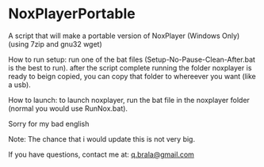 # NoxPlayerPortable
A script that will make a portable version of NoxPlayer (Windows Only) (using 7zip and gnu32 wget)

How to run setup:
run one of the bat files (Setup-No-Pause-Clean-After.bat is the best to run). 
after the script complete running the folder noxplayer is ready to beign copied, you can copy that folder to whereever you want (like a usb). 

How to launch:
to launch noxplayer, run the bat file in the noxplayer folder (normal you would use RunNox.bat).



Sorry for my bad english


Note:
The chance that i would update this is not very big.

If you have questions, contact me at: q.brala@gmail.com



